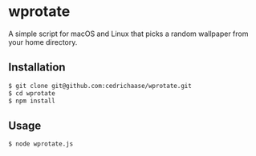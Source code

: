 # wprotate

A simple script for macOS and Linux that picks a random wallpaper from your home directory.

## Installation

```bash
$ git clone git@github.com:cedrichaase/wprotate.git
$ cd wprotate
$ npm install
```

## Usage

```bash
$ node wprotate.js
```
